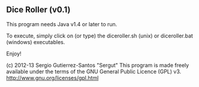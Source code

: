 Dice Roller (v0.1)
------------------

This program needs Java v1.4 or later to run. 

To execute, simply click on (or type) the diceroller.sh (unix)
or diceroller.bat (windows) executables. 

Enjoy!




(c) 2012-13 Sergio Gutierrez-Santos "Sergut"
This program is made freely available under the terms of 
the GNU General Public Licence (GPL) v3.
http://www.gnu.org/licenses/gpl.html


